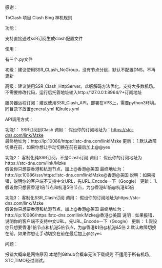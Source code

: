 感谢：

ToClash 项目 Clash Bing 神机规则

功能：

支持直接通过ssR订阅生成clash配置文件

使用：

有三个.py文件

初级：建议使用SSR_CLash_NoGroup，没有节点分组，默认不配置DNS。不再更新


高级：建议使用SSR_Clash_HttpServer。此版解码方法优化，支持大多数机场。不需要修改代码，运行后托管地址输入http://127.0.0.1:8964/?+订阅地址


服务器远程订阅：建议使用SSR_Clash_API。部署在VPS上，需要python3环境。同目录下放置general.yml 和lrules.yml 

API调用方式：

功能1：
SSR订阅到Clash
调用：
假设你的订阅地址为：https://stc-dns.com/link/Mzke     
最终地址为：http://ip:10086/https:!!stc-dns.com!link!Mzke
更新：
1.默认故障切换在前，如果你想让手动切换在前在最后加上@@yes

功能2：
客制化纯SSR订阅，不是Clash订阅
调用：
假设你的订阅地址为https://stc-dns.com/link/Mzke    
假设你只想要香港和杭港节点，加上@香港@美国
最终地址为：
http://ip:10086/ssr/https:!!stc-dns.com!link!Mzke@香港@美国
说明：如果报错，说明你的客户端不支持中文URL，先URL_Encode一下（Google）
	更新：
1.假设你只想要香港1倍节点和杭港5倍节点，为@香港&1倍@杭港&5倍

功能3：
客制化SSR_Clash订阅
调用：
假设你的订阅地址为https://stc-dns.com/link/Mzke    
假设你只想要香港和杭港节点，加上@香港@美国
最终地址为：
http://ip:10086/https:!!stc-dns.com!link!Mzke@香港@美国
说明：如果报错，说明你的客户端不支持中文URL，先URL_Encode一下（Google）
更新：
1.假设你只想要香港1倍节点和杭港5倍节点，为@香港&1倍@杭港&5倍
2.默认故障切换在前，如果你想让手动切换在前在最后加上@@yes



问题：

报错大概率是网络原因
本地到Github会概率无法下载规则
不适用于所有机场，STC,TIMO经过测试。
